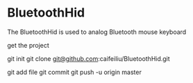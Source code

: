 # BluetoothHid
The BluetoothHid is used to analog Bluetooth mouse keyboard


get the project


git init
git clone git@github.com:caifeiliu/BluetoothHid.git

git add file
git commit
git push -u origin master
